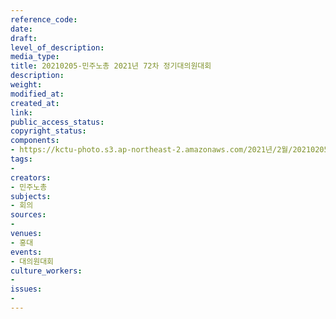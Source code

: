 ```yaml
---
reference_code: 
date: 
draft: 
level_of_description: 
media_type: 
title: 20210205-민주노총 2021년 72차 정기대의원대회
description: 
weight: 
modified_at: 
created_at: 
link: 
public_access_status: 
copyright_status: 
components:
- https://kctu-photo.s3.ap-northeast-2.amazonaws.com/2021년/2월/20210205-민주노총+2021년+72차+정기대의원대회/_1DX9497.jpg
tags:
- 
creators:
- 민주노총
subjects:
- 회의
sources:
- 
venues:
- 홍대
events:
- 대의원대회
culture_workers:
- 
issues:
- 
---
```

